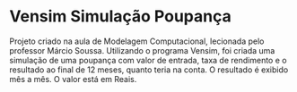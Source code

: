 # Vensim Simulação Poupança
 Projeto criado na aula de Modelagem Computacional, lecionada pelo professor Márcio Soussa.  Utilizando o programa Vensim, foi criada uma simulação de uma poupança com valor de entrada, taxa de rendimento e o resultado ao final de 12 meses, quanto teria na conta. O resultado é exibido mês a mês. O valor está em Reais.
